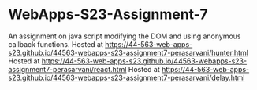 # WebApps-S23-Assignment-7
An assignment on java script modifying the DOM and using anonymous callback functions.
Hosted at https://44-563-web-apps-s23.github.io/44563-webapps-s23-assignment7-perasarvani/hunter.html
Hosted at https://44-563-web-apps-s23.github.io/44563-webapps-s23-assignment7-perasarvani/react.html
Hosted at https://44-563-web-apps-s23.github.io/44563-webapps-s23-assignment7-perasarvani/delay.html